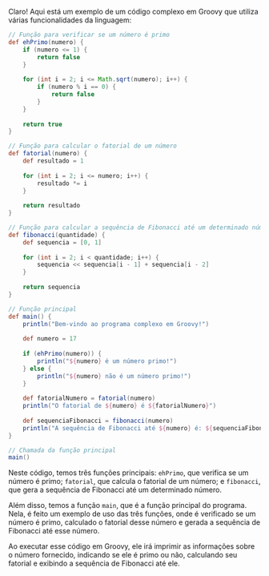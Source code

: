 Claro! Aqui está um exemplo de um código complexo em Groovy que utiliza várias funcionalidades da linguagem:

```groovy
// Função para verificar se um número é primo
def ehPrimo(numero) {
    if (numero <= 1) {
        return false
    }
    
    for (int i = 2; i <= Math.sqrt(numero); i++) {
        if (numero % i == 0) {
            return false
        }
    }
    
    return true
}

// Função para calcular o fatorial de um número
def fatorial(numero) {
    def resultado = 1
    
    for (int i = 2; i <= numero; i++) {
        resultado *= i
    }
    
    return resultado
}

// Função para calcular a sequência de Fibonacci até um determinado número
def fibonacci(quantidade) {
    def sequencia = [0, 1]
    
    for (int i = 2; i < quantidade; i++) {
        sequencia << sequencia[i - 1] + sequencia[i - 2]
    }
    
    return sequencia
}

// Função principal
def main() {
    println("Bem-vindo ao programa complexo em Groovy!")
    
    def numero = 17
    
    if (ehPrimo(numero)) {
        println("${numero} é um número primo!")
    } else {
        println("${numero} não é um número primo!")
    }
    
    def fatorialNumero = fatorial(numero)
    println("O fatorial de ${numero} é ${fatorialNumero}")
    
    def sequenciaFibonacci = fibonacci(numero)
    println("A sequência de Fibonacci até ${numero} é: ${sequenciaFibonacci}")
}

// Chamada da função principal
main()
```

Neste código, temos três funções principais: `ehPrimo`, que verifica se um número é primo; `fatorial`, que calcula o fatorial de um número; e `fibonacci`, que gera a sequência de Fibonacci até um determinado número.

Além disso, temos a função `main`, que é a função principal do programa. Nela, é feito um exemplo de uso das três funções, onde é verificado se um número é primo, calculado o fatorial desse número e gerada a sequência de Fibonacci até esse número.

Ao executar esse código em Groovy, ele irá imprimir as informações sobre o número fornecido, indicando se ele é primo ou não, calculando seu fatorial e exibindo a sequência de Fibonacci até ele.
